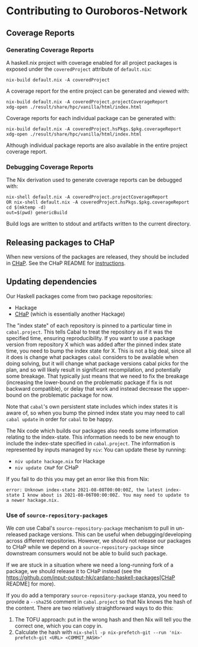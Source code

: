 # Contributing to Ouroboros-Network

## Coverage Reports

### Generating Coverage Reports

A haskell.nix project with coverage enabled for all project packages is exposed under the `coveredProject` attribute of `default.nix`:

```
nix-build default.nix -A coveredProject
```

A coverage report for the entire project can be generated and viewed with:

```
nix-build default.nix -A coveredProject.projectCoverageReport
xdg-open ./result/share/hpc/vanilla/html/index.html
```

Coverage reports for each individual package can be generated with:

```
nix-build default.nix -A coveredProject.hsPkgs.$pkg.coverageReport
xdg-open ./result/share/hpc/vanilla/html/index.html
```

Although individual package reports are also available in the entire project coverage report.

### Debugging Coverage Reports

The Nix derivation used to generate coverage reports can be debugged with:

```
nix-shell default.nix -A coveredProject.projectCoverageReport
OR nix-shell default.nix -A coveredProject.hsPkgs.$pkg.coverageReport
cd $(mktemp -d)
out=$(pwd) genericBuild
```

Build logs are written to stdout and artifacts written to the current directory.

## Releasing packages to CHaP

When new versions of the packages are released, they should be included in [CHaP](https://github.com/input-output-hk/cardano-haskell-packages).
See the CHaP README for [instructions](https://github.com/input-output-hk/cardano-haskell-packages#-from-github).

## Updating dependencies

Our Haskell packages come from two package repositories:
- Hackage
- [CHaP](https://github.com/input-output-hk/cardano-haskell-packages) (which is essentially another Hackage)

The "index state" of each repository is pinned to a particular time in
`cabal.project`.  This tells Cabal to treat the repository as if it was
the specified time, ensuring reproducibility.  If you want to use a package
version from repository X which was added after the pinned index state
time, you need to bump the index state for X.  This is not a big deal,
since all it does is change what packages `cabal` considers to be available
when doing solving, but it will change what package versions cabal picks
for the plan, and so will likely result in significant recompilation, and
potentially some breakage.  That typically just means that we need to fix
the breakage (increasing the lower-bound on the problematic package if fix 
is not backward compatible), or delay that work and instead decrease the 
upper-bound on the problematic package for now.

Note that `cabal`'s own persistent state includes which index states it is 
aware of, so when you bump the pinned index state you may need to
call `cabal update` in order for `cabal` to be happy.

The Nix code which builds our packages also needs some information relating 
to the index-state. This information needs to be new enough to include 
the index-state specified in `cabal.project`. The information is represented 
by inputs managed by `niv`:
You can update these by running:
- `niv update hackage.nix` for Hackage
- `niv update CHaP` for CHaP

If you fail to do this you may get an error like this from Nix:
```
error: Unknown index-state 2021-08-08T00:00:00Z, the latest index-state I know about is 2021-08-06T00:00:00Z. You may need to update to a newer hackage.nix.
```

### Use of `source-repository-package`s

We *can* use Cabal's `source-repository-package` mechanism to pull in
un-released package versions. This can be useful when debugging/developing
across different repositories. However, we should not release our packages
to CHaP while we depend on a `source-repository-package` since downstream
consumers would not be able to build such package.

If we are stuck in a situation where we need a long-running fork of a
package, we should release it to CHaP instead (see the
https://github.com/input-output-hk/cardano-haskell-packages[CHaP README]
for more).

If you do add a temporary `source-repository-package` stanza, you need to
provide a `--sha256` comment in `cabal.project` so that Nix knows the hash
of the content. There are two relatively straightforward ways to do this:

1. The TOFU approach: put in the wrong hash and then Nix will tell you the correct one, which you can copy in.
2. Calculate the hash with `nix-shell -p nix-prefetch-git --run 'nix-prefetch-git <URL> <COMMIT_HASH>'`
